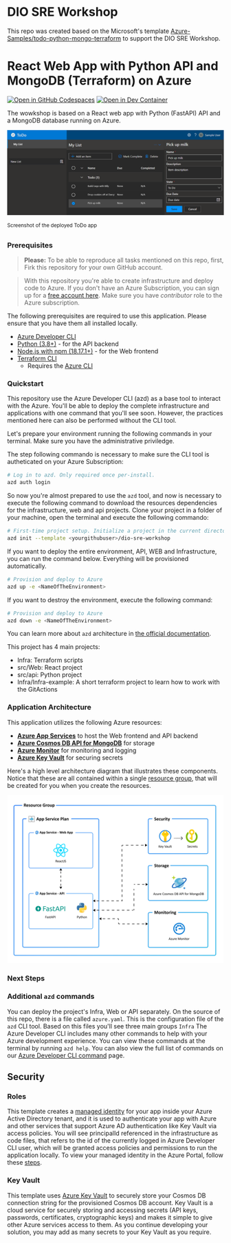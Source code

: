 # DIO SRE Workshop

This repo was created based on the Microsoft's template [Azure-Samples/todo-python-mongo-terraform](htps://github.com/Azure-Samples/todo-python-mongo-terraform) to support the DIO SRE Workshop.

# React Web App with Python API and MongoDB (Terraform) on Azure

[![Open in GitHub Codespaces](https://img.shields.io/static/v1?style=for-the-badge&label=GitHub+Codespaces&message=Open&color=brightgreen&logo=github)](https://codespaces.new/tanure/todo-python-mongo-terraform)
[![Open in Dev Container](https://img.shields.io/static/v1?style=for-the-badge&label=Dev+Containers&message=Open&color=blue&logo=visualstudiocode)](https://vscode.dev/redirect?url=vscode://ms-vscode-remote.remote-containers/cloneInVolume?url=https://github.com/tanure/todo-python-mongo-terraform)

The wowkshop is based on a React web app with Python (FastAPI) API and a MongoDB database running on Azure. 

!["Screenshot of deployed ToDo app"](assets/web.png)

<sup>Screenshot of the deployed ToDo app</sup>

### Prerequisites
> **Please:** To be able to reproduce all tasks mentioned on this repo, first, Firk this repository for your own GitHub account.

> With this repository you're able to create infrastructure and deploy code to Azure. If you don't have an Azure Subscription, you can sign up for a [free account here](https://azure.microsoft.com/free/). Make sure you have *contributor* role to the Azure subscription.


The following prerequisites are required to use this application. Please ensure that you have them all installed locally.

- [Azure Developer CLI](https://aka.ms/azd-install)
- [Python (3.8+)](https://www.python.org/downloads/) - for the API backend
- [Node.js with npm (18.17.1+)](https://nodejs.org/) - for the Web frontend
- [Terraform CLI](https://aka.ms/azure-dev/terraform-install)
    - Requires the [Azure CLI](https://learn.microsoft.com/cli/azure/install-azure-cli)

### Quickstart
This repository use the Azure Developer CLI (azd) as a base tool to interact with the Azure. You'll be able to deploy the complete infrastructure and applications with one command that you'll see soon. However, the practices mentioned here can also be performed without the CLI tool.

Let's prepare your environment running the following commands in your terminal. Make sure you have the administrative priviledge.

The step following commando is necessary to make sure the CLI tool is autheticated on your Azure Subscription:

```bash
# Log in to azd. Only required once per-install.
azd auth login
```

So now you're almost prepared to use the `azd` tool, and now is necessary to execute the following command to download the resources dependencies for the infrastructure, web and api projects. Clone your project in a folder of your machine, open the terminal and execute the following commando:

```bash
# First-time project setup. Initialize a project in the current directory, using this template. 
azd init --template <yourgithubuser>/dio-sre-workshop
```

If you want to deploy the entire environment, API, WEB and Infrastructure, you can run the command below. Everything will be provisioned automatically.
```bash
# Provision and deploy to Azure
azd up -e <NameOfTheEnvironment>
```

If you want to destroy the environment, execute the following command:
```bash
# Provision and deploy to Azure
azd down -e <NameOfTheEnvironment>
```

You can learn more about `azd` architecture in [the official documentation](https://learn.microsoft.com/azure/developer/azure-developer-cli/make-azd-compatible?pivots=azd-create#understand-the-azd-architecture).

This project has 4 main projects:
- Infra: Terraform scripts
- src/Web: React project
- src/api: Python project
- Infra/Infra-example: A short terraform project to learn how to work with the GitActions

### Application Architecture

This application utilizes the following Azure resources:

- [**Azure App Services**](https://docs.microsoft.com/azure/app-service/) to host the Web frontend and API backend
- [**Azure Cosmos DB API for MongoDB**](https://docs.microsoft.com/azure/cosmos-db/mongodb/mongodb-introduction) for storage
- [**Azure Monitor**](https://docs.microsoft.com/azure/azure-monitor/) for monitoring and logging
- [**Azure Key Vault**](https://docs.microsoft.com/azure/key-vault/) for securing secrets

Here's a high level architecture diagram that illustrates these components. Notice that these are all contained within a single [resource group](https://docs.microsoft.com/azure/azure-resource-manager/management/manage-resource-groups-portal), that will be created for you when you create the resources.

!["Application architecture diagram"](assets/resources.png)


### Next Steps


### Additional `azd` commands

You can deploy the project's Infra, Web or API separately. On the source of this repo, there is a file called `azure.yaml`. This is the configuration file of the `azd` CLI tool. 
Based on this files you'll see three main groups `Infra`
The Azure Developer CLI includes many other commands to help with your Azure development experience. You can view these commands at the terminal by running `azd help`. You can also view the full list of commands on our [Azure Developer CLI command](https://aka.ms/azure-dev/ref) page.

## Security

### Roles

This template creates a [managed identity](https://docs.microsoft.com/azure/active-directory/managed-identities-azure-resources/overview) for your app inside your Azure Active Directory tenant, and it is used to authenticate your app with Azure and other services that support Azure AD authentication like Key Vault via access policies. You will see principalId referenced in the infrastructure as code files, that refers to the id of the currently logged in Azure Developer CLI user, which will be granted access policies and permissions to run the application locally. To view your managed identity in the Azure Portal, follow these [steps](https://docs.microsoft.com/azure/active-directory/managed-identities-azure-resources/how-to-view-managed-identity-service-principal-portal).

### Key Vault

This template uses [Azure Key Vault](https://docs.microsoft.com/azure/key-vault/general/overview) to securely store your Cosmos DB connection string for the provisioned Cosmos DB account. Key Vault is a cloud service for securely storing and accessing secrets (API keys, passwords, certificates, cryptographic keys) and makes it simple to give other Azure services access to them. As you continue developing your solution, you may add as many secrets to your Key Vault as you require.

